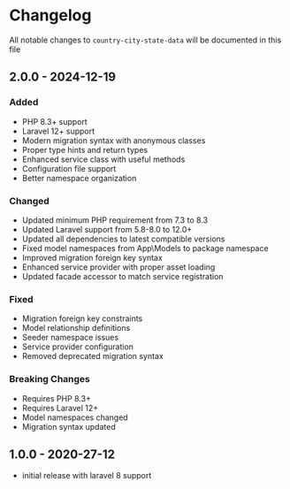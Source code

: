 # Changelog

All notable changes to `country-city-state-data` will be documented in this file

## 2.0.0 - 2024-12-19

### Added
- PHP 8.3+ support
- Laravel 12+ support
- Modern migration syntax with anonymous classes
- Proper type hints and return types
- Enhanced service class with useful methods
- Configuration file support
- Better namespace organization

### Changed
- Updated minimum PHP requirement from 7.3 to 8.3
- Updated Laravel support from 5.8-8.0 to 12.0+
- Updated all dependencies to latest compatible versions
- Fixed model namespaces from App\Models to package namespace
- Improved migration foreign key syntax
- Enhanced service provider with proper asset loading
- Updated facade accessor to match service registration

### Fixed
- Migration foreign key constraints
- Model relationship definitions
- Seeder namespace issues
- Service provider configuration
- Removed deprecated migration syntax

### Breaking Changes
- Requires PHP 8.3+
- Requires Laravel 12+
- Model namespaces changed
- Migration syntax updated

## 1.0.0 - 2020-27-12

- initial release with laravel 8 support
